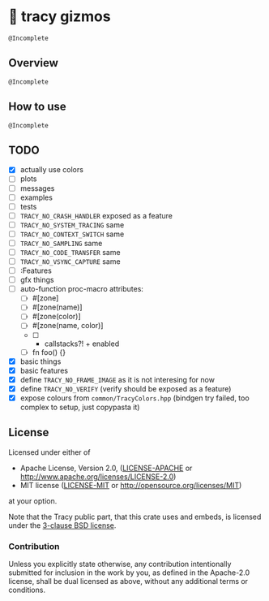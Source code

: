 # 🧰 tracy gizmos

`@Incomplete`

## Overview

`@Incomplete`

## How to use

`@Incomplete`

## TODO

- [x] actually use colors
- [ ] plots
- [ ] messages
- [ ] examples
- [ ] tests
- [ ] `TRACY_NO_CRASH_HANDLER`  exposed as a feature
- [ ] `TRACY_NO_SYSTEM_TRACING` same
- [ ] `TRACY_NO_CONTEXT_SWITCH` same
- [ ] `TRACY_NO_SAMPLING`       same
- [ ] `TRACY_NO_CODE_TRANSFER`  same
- [ ] `TRACY_NO_VSYNC_CAPTURE`  same
- [ ] :Features
- [ ] gfx things
- [ ] auto-function proc-macro attributes:
	- [ ] #[zone]
	- [ ] #[zone(name)]
	- [ ] #[zone(color)]
	- [ ] #[zone(name, color)]
	- [ ] + callstacks?! + enabled
	- [ ] fn foo() {}
- [x] basic things
- [x] basic features
- [x] define `TRACY_NO_FRAME_IMAGE` as it is not interesing for now
- [x] define `TRACY_NO_VERIFY` (verify should be exposed as a feature)
- [x] expose colours from `common/TracyColors.hpp` (bindgen try
      failed, too complex to setup, just copypasta it)

## License

Licensed under either of

* Apache License, Version 2.0, ([LICENSE-APACHE](LICENSE-APACHE) or <http://www.apache.org/licenses/LICENSE-2.0>)
* MIT license ([LICENSE-MIT](LICENSE-MIT) or <http://opensource.org/licenses/MIT>)

at your option.

Note that the Tracy public part, that this crate uses and embeds, is
licensed under the [3-clause BSD license](sys/LICENSE-tracy).

### Contribution

Unless you explicitly state otherwise, any contribution intentionally submitted for inclusion in the work by you, as defined in the Apache-2.0 license, shall be dual licensed as above, without any additional terms or conditions.

